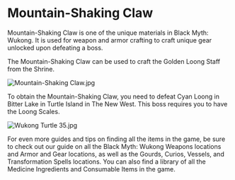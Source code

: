 # Mountain-Shaking Claw

Mountain-Shaking Claw is one of the unique materials in Black Myth: Wukong. It is used for weapon and armor crafting to craft unique gear unlocked upon defeating a boss. 

The Mountain-Shaking Claw can be used to craft the Golden Loong Staff from the Shrine. 

![Mountain-Shaking Claw.jpg](https://oyster.ignimgs.com/mediawiki/apis.ign.com/black-myth-wukong/8/82/Mountain-Shaking_Claw.jpg)

To obtain the Mountain-Shaking Claw, you need to defeat Cyan Loong in Bitter Lake in Turtle Island in The New West. This boss requires you to have the Loong Scales. 

![Wukong Turtle 35.jpg](https://oyster.ignimgs.com/mediawiki/apis.ign.com/black-myth-wukong/9/9d/Wukong_Turtle_35.jpg)

For even more guides and tips on finding all the items in the game, be sure to check out our guide on all the Black Myth: Wukong Weapons locations and Armor and Gear locations, as well as the Gourds, Curios, Vessels, and Transformation Spells locations. You can also find a library of all the Medicine Ingredients and Consumable Items in the game.